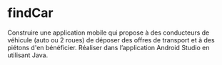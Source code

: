 # findCar
Construire une application mobile qui propose à des conducteurs de véhicule (auto ou 2 roues) de déposer des offres de transport et à des piétons d'en bénéficier. Réaliser dans l’application Android Studio en utilisant Java.
